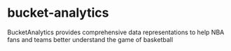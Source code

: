 # bucket-analytics
BucketAnalytics provides comprehensive data representations to help NBA fans and teams better understand the game of basketball
